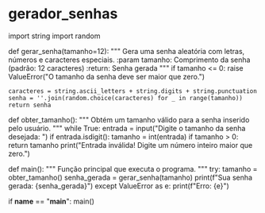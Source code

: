 # gerador_senhas
import string
import random

def gerar_senha(tamanho=12):
    """
    Gera uma senha aleatória com letras, números e caracteres especiais.
    :param tamanho: Comprimento da senha (padrão: 12 caracteres)
    :return: Senha gerada
    """
    if tamanho <= 0:
        raise ValueError("O tamanho da senha deve ser maior que zero.")
    
    caracteres = string.ascii_letters + string.digits + string.punctuation
    senha = ''.join(random.choice(caracteres) for _ in range(tamanho))
    return senha

def obter_tamanho():
    """
    Obtém um tamanho válido para a senha inserido pelo usuário.
    """
    while True:
        entrada = input("Digite o tamanho da senha desejada: ")
        if entrada.isdigit():
            tamanho = int(entrada)
            if tamanho > 0:
                return tamanho
        print("Entrada inválida! Digite um número inteiro maior que zero.")

def main():
    """
    Função principal que executa o programa.
    """
    try:
        tamanho = obter_tamanho()
        senha_gerada = gerar_senha(tamanho)
        print(f"Sua senha gerada: {senha_gerada}")
    except ValueError as e:
        print(f"Erro: {e}")

if __name__ == "__main__":
    main()
